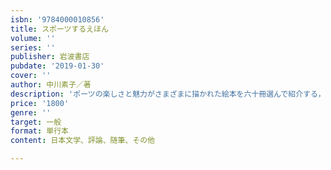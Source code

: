 ```yaml
---
isbn: '9784000010856'
title: スポーツするえほん
volume: ''
series: ''
publisher: 岩波書店
pubdate: '2019-01-30'
cover: ''
author: 中川素子／著
description: 'ポーツの楽しさと魅力がさまざまに描かれた絵本を六十冊選んで紹介する，ユニークなブックガイド．[4色刷]'
price: '1800'
genre: ''
target: 一般
format: 単行本
content: 日本文学、評論、随筆、その他

---
```

